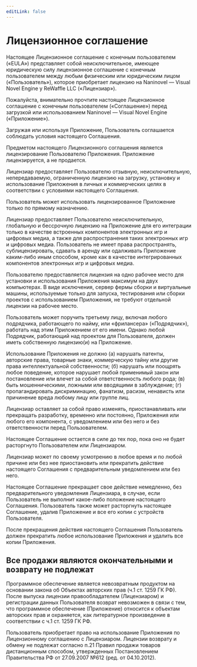 ```yaml
---
editLink: false
---
```


# Лицензионное соглашение

Настоящее Лицензионное соглашение с конечным пользователем («EULA») представляет собой неисключительное, имеющее юридическую силу лицензионное соглашение с конечным пользователем между любым физическим или юридическим лицом («Пользователь»), которое приобретает лицензию на Naninovel — Visual Novel Engine у ReWaffle LLC («Лицензиар»).

Пожалуйста, внимательно прочтите настоящее Лицензионное соглашение с конечным пользователем («Соглашение») перед загрузкой или использованием Naninovel — Visual Novel Engine («Приложение»).

Загружая или используя Приложение, Пользователь соглашается соблюдать условия настоящего Соглашения.

Предметом настоящего Лицензионного соглашения является лицензирование Пользователю Приложения. Приложение лицензируется, а не продается.

Лицензиар предоставляет Пользователю отзывную, неисключительную, непередаваемую, ограниченную лицензию на загрузку, установку и использование Приложения в личных и коммерческих целях в соответствии с условиями настоящего Соглашения.

Пользователь может использовать лицензированное Приложение только по прямому назначению.

Лицензиар предоставляет Пользователю неисключительную, глобальную и бессрочную лицензию на Приложение для его интеграции только в качестве встроенных компонентов электронных игр и цифровых медиа, а также для распространения таких электронных игр и цифровых медиа. Пользователь не имеет права распространять, сублицензировать, сдавать в аренду или одалживать Приложение каким-либо иным способом, кроме как в качестве интегрированных компонентов электронных игр и цифровых медиа.

Пользователю предоставляется лицензия на одно рабочее место для установки и использования Приложения максимум на двух компьютерах. В виде исключения, сервер фермы сборки и виртуальные машины, используемые только для запуска, тестирования или сборки проектов с использованием Приложения, не требуют отдельной лицензии на рабочее место.

Пользователь может поручить третьему лицу, включая любого подрядчика, работающего по найму, или «фрилансера» («Подрядчик»), работать над этим Приложением от его имени. Однако любой Подрядчик, работающий над проектом для Пользователя, должен иметь собственную лицензию(и) на Приложение.

Использование Приложения не должно (a) нарушать патенты, авторские права, товарные знаки, коммерческую тайну или другие права интеллектуальной собственности; (б) нарушать или поощрять любое поведение, которое нарушает любой применимый закон или постановление или влечет за собой ответственность любого рода; (в) быть мошенническими, ложными или вводящими в заблуждение; (г) пропагандировать дискриминацию, фанатизм, расизм, ненависть или причинение вреда любому лицу или группе лиц.

Лицензиар оставляет за собой право изменять, приостанавливать или прекращать разработку, временно или постоянно, Приложения или любого его компонента, с уведомлением или без него и без ответственности перед Пользователем.

Настоящее Соглашение остается в силе до тех пор, пока оно не будет расторгнуто Пользователем или Лицензиаром.

Лицензиар может по своему усмотрению в любое время и по любой причине или без нее приостановить или прекратить действие настоящего Соглашения с предварительным уведомлением или без него.

Настоящее Соглашение прекращает свое действие немедленно, без предварительного уведомления Лицензиара, в случае, если Пользователь не выполнит какое-либо положение настоящего Соглашения. Пользователь также может расторгнуть настоящее Соглашение, удалив Приложение и все его копии с устройств Пользователя.

После прекращения действия настоящего Соглашения Пользователь должен прекратить любое использование Приложения и удалить все копии Приложения.

## Все продажи являются окончательными и возврату не подлежат

Программное обеспечение является невозвратным продуктом на основании закона об Объектах авторских прав (ч.1 ст. 1259 ГК РФ). После выпуска лицензии правообладателем (Лицензиаром) и регистрации данных Пользователя возврат невозможен в связи с тем, что программное обеспечение (Приложение) относится к объектам авторских прав и охраняется, как литературное произведение в соответствии с ч.1 ст. 1259 ГК РФ.

Пользователь приобретает право на использование Приложения по Лицензионному соглашению с Лицензиаром. Лицензии возврату и обмену не подлежат согласно п.21 Правил продажи товаров дистанционным способом, утвержденных Постановлением Правительства РФ от 27.09.2007 №612 (ред. от 04.10.2012).
